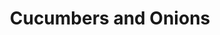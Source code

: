 ---
layout: recipe
title: Cucumbers and Onions
image: cucumbers.png
tags: Appetizers
category: Appetizers
prep_time: 10 Minutes

ingredients:
- 5 cucumbers
- 1/2 Cup sugar
- 1 Cup water
- 1 Cup distilled white vinegar
- 1 Small onion
- Pepper to taste

directions:
- In a large bowl, mix water, sugar, vinegar.
- Slice cucumbers and some of the onion.
- Throw it all together in the bowl.
- Refrigerate overnight.

---